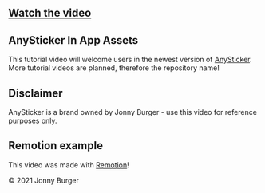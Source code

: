 ## [Watch the video](https://youtu.be/Y0SNPeTz09w)

## AnySticker In App Assets

This tutorial video will welcome users in the newest version of [AnySticker](https://anysticker.app). More tutorial videos are planned, therefore the repository name!

## Disclaimer

AnySticker is a brand owned by Jonny Burger - use this video for reference purposes only.

## Remotion example

This video was made with [Remotion](https://github.com/JonnyBurger/remotion)!

© 2021 Jonny Burger
